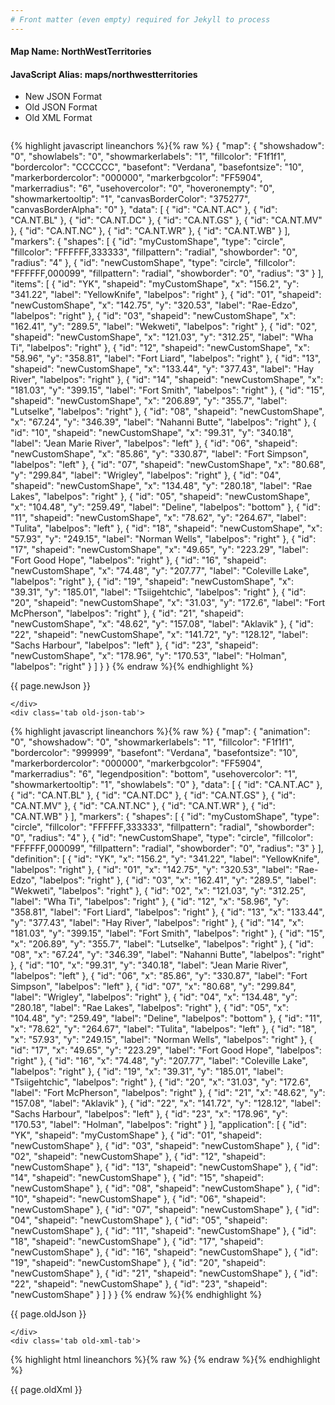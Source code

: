 ```yaml
---
# Front matter (even empty) required for Jekyll to process
---
```


#### Map Name: NorthWestTerritories

#### JavaScript Alias: maps/northwestterritories


<ul class='code-tabs'>
    <li class='active'>
        <a data-toggle='new-json'>New JSON Format</a>
    </li>
    <li>
        <a data-toggle='old-json'>Old JSON Format</a>
    </li>
    <li>
        <a data-toggle='old-xml'>Old XML Format</a>
    </li>
</ul>
<div class='tab-content'>
    <pre class='plain-code'></pre>
    <div class='tab new-json-tab active'>
{% highlight javascript lineanchors %}{% raw %}
{
    "map": {
        "showshadow": "0",
        "showlabels": "0",
        "showmarkerlabels": "1",
        "fillcolor": "F1f1f1",
        "bordercolor": "CCCCCC",
        "basefont": "Verdana",
        "basefontsize": "10",
        "markerbordercolor": "000000",
        "markerbgcolor": "FF5904",
        "markerradius": "6",
        "usehovercolor": "0",
        "hoveronempty": "0",
        "showmarkertooltip": "1",
        "canvasBorderColor": "375277",
        "canvasBorderAlpha": "0"
    },
    "data": [
        {
            "id": "CA.NT.AC"
        },
        {
            "id": "CA.NT.BL"
        },
        {
            "id": "CA.NT.DC"
        },
        {
            "id": "CA.NT.GS"
        },
        {
            "id": "CA.NT.MV"
        },
        {
            "id": "CA.NT.NC"
        },
        {
            "id": "CA.NT.WR"
        },
        {
            "id": "CA.NT.WB"
        }
    ],
    "markers": {
        "shapes": [
            {
                "id": "myCustomShape",
                "type": "circle",
                "fillcolor": "FFFFFF,333333",
                "fillpattern": "radial",
                "showborder": "0",
                "radius": "4"
            },
            {
                "id": "newCustomShape",
                "type": "circle",
                "fillcolor": "FFFFFF,000099",
                "fillpattern": "radial",
                "showborder": "0",
                "radius": "3"
            }
        ],
        "items": [
            {
                "id": "YK",
                "shapeid": "myCustomShape",
                "x": "156.2",
                "y": "341.22",
                "label": "YellowKnife",
                "labelpos": "right"
            },
            {
                "id": "01",
                "shapeid": "newCustomShape",
                "x": "142.75",
                "y": "320.53",
                "label": "Rae-Edzo",
                "labelpos": "right"
            },
            {
                "id": "03",
                "shapeid": "newCustomShape",
                "x": "162.41",
                "y": "289.5",
                "label": "Wekweti",
                "labelpos": "right"
            },
            {
                "id": "02",
                "shapeid": "newCustomShape",
                "x": "121.03",
                "y": "312.25",
                "label": "Wha Ti",
                "labelpos": "right"
            },
            {
                "id": "12",
                "shapeid": "newCustomShape",
                "x": "58.96",
                "y": "358.81",
                "label": "Fort Liard",
                "labelpos": "right"
            },
            {
                "id": "13",
                "shapeid": "newCustomShape",
                "x": "133.44",
                "y": "377.43",
                "label": "Hay River",
                "labelpos": "right"
            },
            {
                "id": "14",
                "shapeid": "newCustomShape",
                "x": "181.03",
                "y": "399.15",
                "label": "Fort Smith",
                "labelpos": "right"
            },
            {
                "id": "15",
                "shapeid": "newCustomShape",
                "x": "206.89",
                "y": "355.7",
                "label": "Lutselke",
                "labelpos": "right"
            },
            {
                "id": "08",
                "shapeid": "newCustomShape",
                "x": "67.24",
                "y": "346.39",
                "label": "Nahanni Butte",
                "labelpos": "right"
            },
            {
                "id": "10",
                "shapeid": "newCustomShape",
                "x": "99.31",
                "y": "340.18",
                "label": "Jean Marie River",
                "labelpos": "left"
            },
            {
                "id": "06",
                "shapeid": "newCustomShape",
                "x": "85.86",
                "y": "330.87",
                "label": "Fort Simpson",
                "labelpos": "left"
            },
            {
                "id": "07",
                "shapeid": "newCustomShape",
                "x": "80.68",
                "y": "299.84",
                "label": "Wrigley",
                "labelpos": "right"
            },
            {
                "id": "04",
                "shapeid": "newCustomShape",
                "x": "134.48",
                "y": "280.18",
                "label": "Rae Lakes",
                "labelpos": "right"
            },
            {
                "id": "05",
                "shapeid": "newCustomShape",
                "x": "104.48",
                "y": "259.49",
                "label": "Deline",
                "labelpos": "bottom"
            },
            {
                "id": "11",
                "shapeid": "newCustomShape",
                "x": "78.62",
                "y": "264.67",
                "label": "Tulita",
                "labelpos": "left"
            },
            {
                "id": "18",
                "shapeid": "newCustomShape",
                "x": "57.93",
                "y": "249.15",
                "label": "Norman Wells",
                "labelpos": "right"
            },
            {
                "id": "17",
                "shapeid": "newCustomShape",
                "x": "49.65",
                "y": "223.29",
                "label": "Fort Good Hope",
                "labelpos": "right"
            },
            {
                "id": "16",
                "shapeid": "newCustomShape",
                "x": "74.48",
                "y": "207.77",
                "label": "Coleville Lake",
                "labelpos": "right"
            },
            {
                "id": "19",
                "shapeid": "newCustomShape",
                "x": "39.31",
                "y": "185.01",
                "label": "Tsiigehtchic",
                "labelpos": "right"
            },
            {
                "id": "20",
                "shapeid": "newCustomShape",
                "x": "31.03",
                "y": "172.6",
                "label": "Fort McPherson",
                "labelpos": "right"
            },
            {
                "id": "21",
                "shapeid": "newCustomShape",
                "x": "48.62",
                "y": "157.08",
                "label": "Aklavik"
            },
            {
                "id": "22",
                "shapeid": "newCustomShape",
                "x": "141.72",
                "y": "128.12",
                "label": "Sachs Harbour",
                "labelpos": "left"
            },
            {
                "id": "23",
                "shapeid": "newCustomShape",
                "x": "178.96",
                "y": "170.53",
                "label": "Holman",
                "labelpos": "right"
            }
        ]
    }
}
{% endraw %}{% endhighlight %}


<p class='text-success'>{{ page.newJson }}</p>

    </div>
    <div class='tab old-json-tab'>
{% highlight javascript lineanchors %}{% raw %}
{
    "map": {
        "animation": "0",
        "showshadow": "0",
        "showmarkerlabels": "1",
        "fillcolor": "F1f1f1",
        "bordercolor": "999999",
        "basefont": "Verdana",
        "basefontsize": "10",
        "markerbordercolor": "000000",
        "markerbgcolor": "FF5904",
        "markerradius": "6",
        "legendposition": "bottom",
        "usehovercolor": "1",
        "showmarkertooltip": "1",
        "showlabels": "0"
    },
    "data": [
        {
            "id": "CA.NT.AC"
        },
        {
            "id": "CA.NT.BL"
        },
        {
            "id": "CA.NT.DC"
        },
        {
            "id": "CA.NT.GS"
        },
        {
            "id": "CA.NT.MV"
        },
        {
            "id": "CA.NT.NC"
        },
        {
            "id": "CA.NT.WR"
        },
        {
            "id": "CA.NT.WB"
        }
    ],
    "markers": {
        "shapes": [
            {
                "id": "myCustomShape",
                "type": "circle",
                "fillcolor": "FFFFFF,333333",
                "fillpattern": "radial",
                "showborder": "0",
                "radius": "4"
            },
            {
                "id": "newCustomShape",
                "type": "circle",
                "fillcolor": "FFFFFF,000099",
                "fillpattern": "radial",
                "showborder": "0",
                "radius": "3"
            }
        ],
        "definition": [
            {
                "id": "YK",
                "x": "156.2",
                "y": "341.22",
                "label": "YellowKnife",
                "labelpos": "right"
            },
            {
                "id": "01",
                "x": "142.75",
                "y": "320.53",
                "label": "Rae-Edzo",
                "labelpos": "right"
            },
            {
                "id": "03",
                "x": "162.41",
                "y": "289.5",
                "label": "Wekweti",
                "labelpos": "right"
            },
            {
                "id": "02",
                "x": "121.03",
                "y": "312.25",
                "label": "Wha Ti",
                "labelpos": "right"
            },
            {
                "id": "12",
                "x": "58.96",
                "y": "358.81",
                "label": "Fort Liard",
                "labelpos": "right"
            },
            {
                "id": "13",
                "x": "133.44",
                "y": "377.43",
                "label": "Hay River",
                "labelpos": "right"
            },
            {
                "id": "14",
                "x": "181.03",
                "y": "399.15",
                "label": "Fort Smith",
                "labelpos": "right"
            },
            {
                "id": "15",
                "x": "206.89",
                "y": "355.7",
                "label": "Lutselke",
                "labelpos": "right"
            },
            {
                "id": "08",
                "x": "67.24",
                "y": "346.39",
                "label": "Nahanni Butte",
                "labelpos": "right"
            },
            {
                "id": "10",
                "x": "99.31",
                "y": "340.18",
                "label": "Jean Marie River",
                "labelpos": "left"
            },
            {
                "id": "06",
                "x": "85.86",
                "y": "330.87",
                "label": "Fort Simpson",
                "labelpos": "left"
            },
            {
                "id": "07",
                "x": "80.68",
                "y": "299.84",
                "label": "Wrigley",
                "labelpos": "right"
            },
            {
                "id": "04",
                "x": "134.48",
                "y": "280.18",
                "label": "Rae Lakes",
                "labelpos": "right"
            },
            {
                "id": "05",
                "x": "104.48",
                "y": "259.49",
                "label": "Deline",
                "labelpos": "bottom"
            },
            {
                "id": "11",
                "x": "78.62",
                "y": "264.67",
                "label": "Tulita",
                "labelpos": "left"
            },
            {
                "id": "18",
                "x": "57.93",
                "y": "249.15",
                "label": "Norman Wells",
                "labelpos": "right"
            },
            {
                "id": "17",
                "x": "49.65",
                "y": "223.29",
                "label": "Fort Good Hope",
                "labelpos": "right"
            },
            {
                "id": "16",
                "x": "74.48",
                "y": "207.77",
                "label": "Coleville Lake",
                "labelpos": "right"
            },
            {
                "id": "19",
                "x": "39.31",
                "y": "185.01",
                "label": "Tsiigehtchic",
                "labelpos": "right"
            },
            {
                "id": "20",
                "x": "31.03",
                "y": "172.6",
                "label": "Fort McPherson",
                "labelpos": "right"
            },
            {
                "id": "21",
                "x": "48.62",
                "y": "157.08",
                "label": "Aklavik"
            },
            {
                "id": "22",
                "x": "141.72",
                "y": "128.12",
                "label": "Sachs Harbour",
                "labelpos": "left"
            },
            {
                "id": "23",
                "x": "178.96",
                "y": "170.53",
                "label": "Holman",
                "labelpos": "right"
            }
        ],
        "application": [
            {
                "id": "YK",
                "shapeid": "myCustomShape"
            },
            {
                "id": "01",
                "shapeid": "newCustomShape"
            },
            {
                "id": "03",
                "shapeid": "newCustomShape"
            },
            {
                "id": "02",
                "shapeid": "newCustomShape"
            },
            {
                "id": "12",
                "shapeid": "newCustomShape"
            },
            {
                "id": "13",
                "shapeid": "newCustomShape"
            },
            {
                "id": "14",
                "shapeid": "newCustomShape"
            },
            {
                "id": "15",
                "shapeid": "newCustomShape"
            },
            {
                "id": "08",
                "shapeid": "newCustomShape"
            },
            {
                "id": "10",
                "shapeid": "newCustomShape"
            },
            {
                "id": "06",
                "shapeid": "newCustomShape"
            },
            {
                "id": "07",
                "shapeid": "newCustomShape"
            },
            {
                "id": "04",
                "shapeid": "newCustomShape"
            },
            {
                "id": "05",
                "shapeid": "newCustomShape"
            },
            {
                "id": "11",
                "shapeid": "newCustomShape"
            },
            {
                "id": "18",
                "shapeid": "newCustomShape"
            },
            {
                "id": "17",
                "shapeid": "newCustomShape"
            },
            {
                "id": "16",
                "shapeid": "newCustomShape"
            },
            {
                "id": "19",
                "shapeid": "newCustomShape"
            },
            {
                "id": "20",
                "shapeid": "newCustomShape"
            },
            {
                "id": "21",
                "shapeid": "newCustomShape"
            },
            {
                "id": "22",
                "shapeid": "newCustomShape"
            },
            {
                "id": "23",
                "shapeid": "newCustomShape"
            }
        ]
    }
}
{% endraw %}{% endhighlight %}


<p class='text-success'>{{ page.oldJson }}</p>

    </div>
    <div class='tab old-xml-tab'>
{% highlight html lineanchors %}{% raw %}
<map animation='0' showShadow='0' showMarkerLabels='1' fillColor='F1f1f1' borderColor='999999' baseFont='Verdana' baseFontSize='10' markerBorderColor='000000' markerBgColor='FF5904' markerRadius='6' legendPosition='bottom' useHoverColor='1' showMarkerToolTip='1' showLabels='0' >
	<data>
		<entity id='CA.NT.AC'  />
		<entity id='CA.NT.BL'  />
		<entity id='CA.NT.DC'  />
		<entity id='CA.NT.GS'  />
		<entity id='CA.NT.MV'  />
		<entity id='CA.NT.NC'  />
		<entity id='CA.NT.WR'  />
		<entity id='CA.NT.WB'  />
	</data>
	<markers>
	<shapes>
	       <shape id='myCustomShape' type='circle' fillColor='FFFFFF,333333' fillPattern='radial' showBorder='0' radius='4'/>
		   <shape id='newCustomShape' type='circle' fillColor='FFFFFF,000099' fillPattern='radial' showBorder='0' radius='3'/>
	   </shapes>
		<definition>
			<marker id='YK' x='156.2' y='341.22' label='YellowKnife' labelPos='right'  />
			<marker id='01' x='142.75' y='320.53' label='Rae-Edzo' labelPos='right'  />
			<marker id='03' x='162.41' y='289.5' label='Wekweti' labelPos='right'  />
			<marker id='02' x='121.03' y='312.25' label='Wha Ti' labelPos='right'  />
			<marker id='12' x='58.96' y='358.81' label='Fort Liard' labelPos='right'  />
			<marker id='13' x='133.44' y='377.43' label='Hay River' labelPos='right'  />
			<marker id='14' x='181.03' y='399.15' label='Fort Smith' labelPos='right'  />
			<marker id='15' x='206.89' y='355.7' label='Lutselke' labelPos='right'  />
			<marker id='08' x='67.24' y='346.39' label='Nahanni Butte' labelPos='right'  />
			<marker id='10' x='99.31' y='340.18' label='Jean Marie River' labelPos='left'  />
			<marker id='06' x='85.86' y='330.87' label='Fort Simpson' labelPos='left'  />
			<marker id='07' x='80.68' y='299.84' label='Wrigley' labelPos='right'  />
			<marker id='04' x='134.48' y='280.18' label='Rae Lakes' labelPos='right'  />
			<marker id='05' x='104.48' y='259.49' label='Deline' labelPos='bottom'  />
			<marker id='11' x='78.62' y='264.67' label='Tulita' labelPos='left'  />
			<marker id='18' x='57.93' y='249.15' label='Norman Wells' labelPos='right'  />
			<marker id='17' x='49.65' y='223.29' label='Fort Good Hope' labelPos='right'  />
			<marker id='16' x='74.48' y='207.77' label='Coleville Lake' labelPos='right'  />
			<marker id='19' x='39.31' y='185.01' label='Tsiigehtchic' labelPos='right'  />
			<marker id='20' x='31.03' y='172.6' label='Fort McPherson' labelPos='right'  />
			<marker id='21' x='48.62' y='157.08' label='Aklavik'  />
			<marker id='22' x='141.72' y='128.12' label='Sachs Harbour' labelPos='left'  />
			<marker id='23' x='178.96' y='170.53' label='Holman' labelPos='right'  />
		</definition>
		<application>
			<marker id='YK' shapeId='myCustomShape'  />
			<marker id='01' shapeId='newCustomShape'  />
			<marker id='03' shapeId='newCustomShape'  />
			<marker id='02' shapeId='newCustomShape'  />
			<marker id='12' shapeId='newCustomShape'  />
			<marker id='13' shapeId='newCustomShape'  />
			<marker id='14' shapeId='newCustomShape'  />
			<marker id='15' shapeId='newCustomShape'  />
			<marker id='08' shapeId='newCustomShape'  />
			<marker id='10' shapeId='newCustomShape'  />
			<marker id='06' shapeId='newCustomShape'  />
			<marker id='07' shapeId='newCustomShape'  />
			<marker id='04' shapeId='newCustomShape'  />
			<marker id='05' shapeId='newCustomShape'  />
			<marker id='11' shapeId='newCustomShape'  />
			<marker id='18' shapeId='newCustomShape'  />
			<marker id='17' shapeId='newCustomShape'  />
			<marker id='16' shapeId='newCustomShape'  />
			<marker id='19' shapeId='newCustomShape'  />
			<marker id='20' shapeId='newCustomShape'  />
			<marker id='21' shapeId='newCustomShape'  />
			<marker id='22' shapeId='newCustomShape'  />
			<marker id='23' shapeId='newCustomShape'  />
		</application>
	</markers>
</map>
{% endraw %}{% endhighlight %}

<p class='text-success'>{{ page.oldXml }}</p>

</div>
</div>
